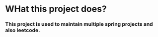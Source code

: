# WHat this project does?

### This project is used to maintain multiple spring projects and also leetcode.


[//]: # (# Getting Started)

[//]: # ()
[//]: # (### Reference Documentation)

[//]: # ()
[//]: # (For further reference, please consider the following sections:)

[//]: # ()
[//]: # (* [Official Apache Maven documentation]&#40;https://maven.apache.org/guides/index.html&#41;)

[//]: # (* [Spring Boot Maven Plugin Reference Guide]&#40;https://docs.spring.io/spring-boot/docs/3.0.0/maven-plugin/reference/html/&#41;)

[//]: # (* [Create an OCI image]&#40;https://docs.spring.io/spring-boot/docs/3.0.0/maven-plugin/reference/html/#build-image&#41;)

[//]: # (* [Thymeleaf]&#40;https://docs.spring.io/spring-boot/docs/3.0.0/reference/htmlsingle/#web.servlet.spring-mvc.template-engines&#41;)

[//]: # (* [Spring Web]&#40;https://docs.spring.io/spring-boot/docs/3.0.0/reference/htmlsingle/#web&#41;)

[//]: # (* [Spring Boot Actuator]&#40;https://docs.spring.io/spring-boot/docs/3.0.0/reference/htmlsingle/#actuator&#41;)

[//]: # ()
[//]: # (### Guides)

[//]: # ()
[//]: # (The following guides illustrate how to use some features concretely:)

[//]: # ()
[//]: # (* [Handling Form Submission]&#40;https://spring.io/guides/gs/handling-form-submission/&#41;)

[//]: # (* [Building a RESTful Web Service]&#40;https://spring.io/guides/gs/rest-service/&#41;)

[//]: # (* [Serving Web Content with Spring MVC]&#40;https://spring.io/guides/gs/serving-web-content/&#41;)

[//]: # (* [Building REST services with Spring]&#40;https://spring.io/guides/tutorials/rest/&#41;)

[//]: # (* [Building a RESTful Web Service with Spring Boot Actuator]&#40;https://spring.io/guides/gs/actuator-service/&#41;)

